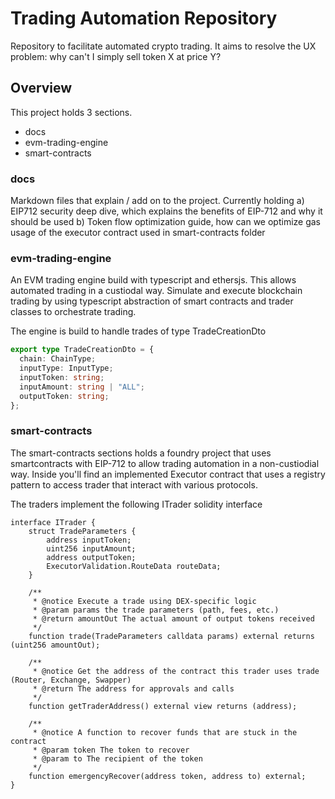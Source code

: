 # Trading Automation Repository

Repository to facilitate automated crypto trading. It aims to resolve the UX problem: why can't I simply sell token X at price Y?

## Overview

This project holds 3 sections.
- docs 
- evm-trading-engine
- smart-contracts

### docs

Markdown files that explain / add on to the project. Currently holding a) EIP712 security deep dive, which explains the benefits of EIP-712 and why it should be used b) Token flow optimization guide, how can we optimize gas usage of the executor contract used in smart-contracts folder 

### evm-trading-engine

An EVM trading engine build with typescript and ethersjs. This allows automated trading in a custiodal way. Simulate and execute blockchain trading by using typescript abstraction of smart contracts and trader classes to orchestrate trading.

The engine is build to handle trades of type TradeCreationDto

```ts
export type TradeCreationDto = {
  chain: ChainType;
  inputType: InputType;
  inputToken: string;
  inputAmount: string | "ALL";
  outputToken: string;
};
```

### smart-contracts

The smart-contracts sections holds a foundry project that uses smartcontracts with EIP-712 to allow trading automation in a non-custiodial way. Inside you'll find an implemented Executor contract that uses a registry pattern to access trader that interact with various protocols.

The traders implement the following ITrader solidity interface

```solidity
interface ITrader {
    struct TradeParameters {
        address inputToken;
        uint256 inputAmount;
        address outputToken;
        ExecutorValidation.RouteData routeData;
    }

    /**
     * @notice Execute a trade using DEX-specific logic
     * @param params the trade parameters (path, fees, etc.)
     * @return amountOut The actual amount of output tokens received
     */
    function trade(TradeParameters calldata params) external returns (uint256 amountOut);

    /**
     * @notice Get the address of the contract this trader uses trade (Router, Exchange, Swapper)
     * @return The address for approvals and calls
     */
    function getTraderAddress() external view returns (address);

    /**
     * @notice A function to recover funds that are stuck in the contract
     * @param token The token to recover
     * @param to The recipient of the token
     */
    function emergencyRecover(address token, address to) external;
}
```